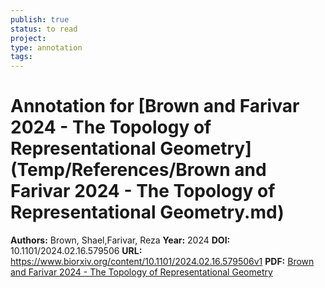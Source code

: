 ```yaml
---
publish: true
status: to read
project:
type: annotation
tags:
---
```

# Annotation for [Brown and Farivar 2024 - The Topology of Representational Geometry](Temp/References/Brown and Farivar 2024 - The Topology of Representational Geometry.md)

**Authors:** Brown, Shael,Farivar, Reza
**Year:** 2024
**DOI:** 10.1101/2024.02.16.579506
**URL:** https://www.biorxiv.org/content/10.1101/2024.02.16.579506v1
**PDF:** [Brown and Farivar 2024 - The Topology of Representational Geometry](Papers/PDFs/Brown%20and%20Farivar%202024%20-%20The%20Topology%20of%20Representational%20Geometry.pdf)

